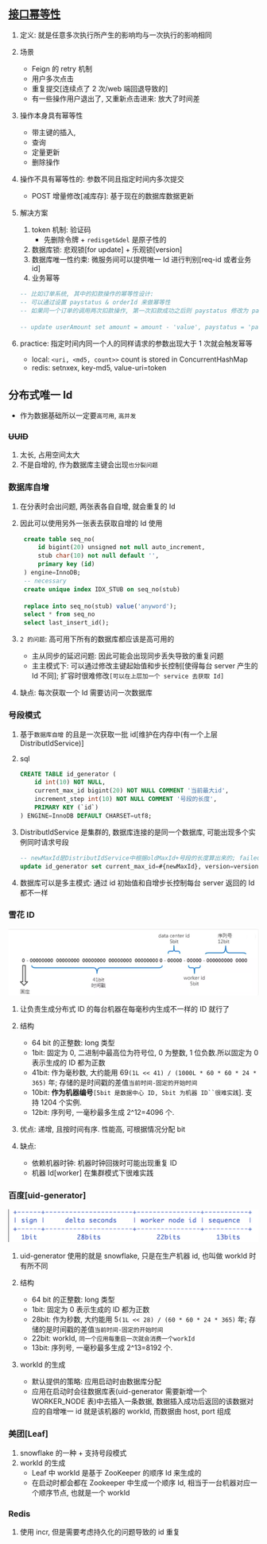 ## [接口幂等性](https://github.com/Alice52/java-ocean/issues/201)

1. 定义: 就是任意多次执行所产生的影响均与一次执行的影响相同
2. 场景

   - Feign 的 retry 机制
   - 用户多次点击
   - 重复提交[连续点了 2 次/web 端回退导致的]
   - 有一些操作用户退出了, 又重新点击进来: 放大了时间差

3. 操作本身具有幂等性

   - 带主键的插入,
   - 查询
   - 定量更新
   - 删除操作

4. 操作不具有幂等性的: 参数不同且指定时间内多次提交

   - POST 增量修改[减库存]: 基于现在的数据库数据更新

5. 解决方案

   1. token 机制: 验证码
      - 先删除令牌 + `redisget&del` 是原子性的
   2. 数据库锁: 悲观锁[for update] + 乐观锁[version]
   3. 数据库唯一性约束: 微服务间可以提供唯一 Id 进行判别[req-id 或者业务 id]
   4. 业务幂等

   ```sql
   -- 比如订单系统, 其中的扣款操作的幂等性设计:
   -- 可以通过设置 paystatus & orderId 来做幂等性
   -- 如果同一个订单的调用两次扣款操作, 第一次扣款成功之后则 paystatus 修改为 paid, 第二次执行以下 sql 则没有影响

   -- update userAmount set amount = amount - 'value', paystatus = 'paid' where orderId= 'orderid' and paystatus = 'unpay'
   ```

6. practice: 指定时间内同一个人的同样请求的参数出现大于 1 次就会触发幂等

   - local: `<uri, <md5, count>>` count is stored in ConcurrentHashMap
   - redis: setnxex, key-md5, value-uri=token

## 分布式唯一 Id

- 作为数据基础所以一定要`高可用`, `高并发`

### ~~UUID~~

1. 太长, 占用空间太大
2. 不是自增的, 作为数据库主键会出现`也分裂问题`

### 数据库自增

1. 在分表时会出问题, 两张表各自自增, 就会重复的 Id
2. 因此可以使用另外一张表去获取自增的 Id 使用

   ```sql
    create table seq_no(
        id bigint(20) unsigned not null auto_increment,
        stub char(10) not null default '',
        primary key (id)
    ) engine=InnoDB;
    -- necessary
    create unique index IDX_STUB on seq_no(stub)

    replace into seq_no(stub) value('anyword');
    select * from seq_no
    select last_insert_id();
   ```

3. `2 的问题`: 高可用下所有的数据库都应该是高可用的

   - 主从同步的延迟问题: 因此可能会出现同步丢失导致的重复问题
   - 主主模式下: 可以通过修改主键起始值和步长控制[使得每台 server 产生的 Id 不同]; 扩容时很难修改`[可以在上层加一个 service 去获取 Id]`

4. 缺点: 每次获取一个 Id 需要访问一次数据库

### 号段模式

1. 基于`数据库自增` 的且是一次获取一批 id[维护在内存中(有一个上层 DistributIdService)]
2. sql

   ```sql
   CREATE TABLE id_generator (
       id int(10) NOT NULL,
       current_max_id bigint(20) NOT NULL COMMENT '当前最大id',
       increment_step int(10) NOT NULL COMMENT '号段的长度',
       PRIMARY KEY (`id`)
   ) ENGINE=InnoDB DEFAULT CHARSET=utf8;
   ```

3. DistributIdService 是集群的, 数据库连接的是同一个数据库, 可能出现多个实例同时请求号段

   ```sql
   -- newMaxId是DistributIdService中根据oldMaxId+号段的长度算出来的; failed 之后则先获取一下 current_max_id 再计算 newMaxId
   update id_generator set current_max_id=#{newMaxId}, version=version+1 where version = #{version}
   ```

4. 数据库可以是多主模式: 通过 id 初始值和自增步长控制每台 server 返回的 Id 都不一样

### 雪花 ID

![avatar](/static/image/common/uuid-snow.png)

1. 让负责生成分布式 ID 的每台机器在每毫秒内生成不一样的 ID 就行了
2. 结构

   - 64 bit 的正整数: long 类型
   - 1bit: 固定为 0, 二进制中最高位为符号位, 0 为整数, 1 位负数.所以固定为 0 表示生成的 ID 都为正数
   - 41bit: 作为毫秒数, 大约能用 69`(1L << 41) / (1000L * 60 * 60 * 24 * 365)` 年; 存储的是时间戳的差值`当前时间-固定的开始时间`
   - 10bit: **作为机器编号**` [5bit 是数据中心 ID, 5bit 为机器 ID``很难实践 `]. 支持 1204 个实例.
   - 12bit: 序列号, 一毫秒最多生成 2^12=4096 个.

3. 优点: 递增, 且按时间有序. 性能高, 可根据情况分配 bit
4. 缺点:
   - 依赖机器时钟: 机器时钟回拨时可能出现重复 ID
   - 机器 Id[worker] 在集群模式下很难实践

### 百度[uid-generator]

![avatar](/static/image/common/uuid-baidu.png)

1. uid-generator 使用的就是 snowflake, 只是在生产机器 id, 也叫做 workId 时有所不同
2. 结构

   - 64 bit 的正整数: long 类型
   - 1bit: 固定为 0 表示生成的 ID 都为正数
   - 28bit: 作为秒数, 大约能用 5`(1L << 28) / (60 * 60 * 24 * 365)` 年; 存储的是时间戳的差值`当前时间-固定的开始时间`
   - 22bit: workId, `同一个应用每重启一次就会消费一个workId`
   - 13bit: 序列号, 一毫秒最多生成 2^13=8192 个.

3. workId 的生成
   - 默认提供的策略: 应用启动时由数据库分配
   - 应用在启动时会往数据库表(uid-generator 需要新增一个 WORKER_NODE 表)中去插入一条数据, 数据插入成功后返回的该数据对应的自增唯一 id 就是该机器的 workId, 而数据由 host, port 组成

### 美团[Leaf]

1. snowflake 的一种 + 支持号段模式
2. workId 的生成
   - Leaf 中 workId 是基于 ZooKeeper 的顺序 Id 来生成的
   - 在启动时都会都在 Zookeeper 中生成一个顺序 Id, 相当于一台机器对应一个顺序节点, 也就是一个 workId

### Redis

1. 使用 incr, 但是需要考虑持久化的问题导致的 id 重复
